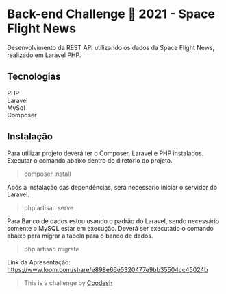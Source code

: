 # Back-end Challenge 🏅 2021 - Space Flight News

Desenvolvimento da REST API utilizando os dados da Space Flight News, realizado em Laravel PHP. 

## Tecnologias

PHP<br />
Laravel<br />
MySql<br />
Composer


## Instalação

Para utilizar projeto deverá ter o Composer, Laravel e PHP instalados.
Executar o comando abaixo dentro do diretório do projeto.

>composer install

Após a instalação das dependências, será necessario iniciar o servidor do Laravel.

>php artisan serve

Para Banco de dados estou usando o padrão do Laravel, sendo necessário somente o MySQL estar em execução.
Deverá ser executado o comando abaixo para migrar a tabela para o banco de dados.

>php artisan migrate

Link da Apresentação:
https://www.loom.com/share/e898e66e5320477e9bb35504cc45024b

>  This is a challenge by [Coodesh](https://coodesh.com/)
